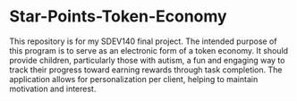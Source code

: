 # Star-Points-Token-Economy
This repository is for my SDEV140 final project. The intended purpose of this program
is to serve as an electronic form of a token economy. It should provide children, particularly those with autism,
a fun and engaging way to track their progress toward earning rewards through task
completion. The application allows for personalization per client, helping to maintain
motivation and interest.
